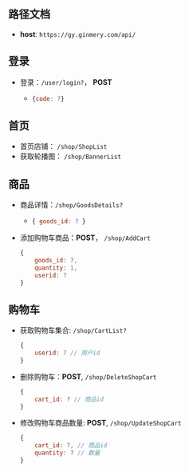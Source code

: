 ## 路径文档
- **host**: `https://gy.ginmery.com/api/`

## 登录

- 登录：`/user/login?`， **POST**
  
  - ```javascript
    {code: ?}
    ```

## 首页

- 首页店铺： `/shop/ShopList`
- 获取轮播图： `/shop/BannerList`

## 商品

- 商品详情：`/shop/GoodsDetails?` 
  
  - ```javascript
    { goods_id: ? }
    ```

- 添加购物车商品：**POST**， `/shop/AddCart`

  ```javascript
  {
      goods_id: ?,
      quantity: 1,
      userid: ?
  }
  ```

## 购物车

- 获取购物车集合: `/shop/CartList?`

  ```javascript
  {
      userid: ? // 用户id
  }
  ```

  

- 删除购物车：**POST**, `/shop/DeleteShopCart`

  ```javascript
  {
      cart_id: ? // 商品id
  }
  ```

- 修改购物车商品数量: **POST**, `/shop/UpdateShopCart`

  ```javascript
  {
      cart_id: ?, // 商品id
      quantity: ? // 数量
  }
  ```

  